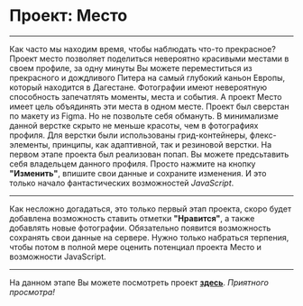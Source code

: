 # Проект: Место
***

Как часто мы находим время, чтобы наблюдать что-то прекрасное? Проект место позволяет поделиться невероятно красивыми местами в своем профиле, за одну минуты Вы можете переместиться из прекрасного и дождливого Питера на самый глубокий каньон Европы, который находится в Дагестане. Фотографии имеют невероятную способность запечатлять моменты, места и события. А проект Место имеет цель объядинять эти места в одном месте. Проект был сверстан по макету из Figma. Но не позвольте себя обмануть. В минимализме данной верстке скрыто не меньше красоты, чем в фотографиях профиля. Для верстки были использованы грид-контейнеры, флекс-элементы, принципы, как адаптивной, так и резиновой верстки. На первом этапе проекта был реализован попап. Вы можете предсьтавить себя владельцем данного профиля. Просто нажмите на кнопку **"Изменить"**, впишите свои данные и сохраните изменения. И это только начало фантастических возможностей *JavaScript*.

***
Как несложно догадаться, это только первый этап проекта, скоро будет добавлена возможность ставить отметки **"Нравится"**, а также добавлять новые фотографии. Обязательно появится возможность сохранять свои данные на сервере. Нужно только набраться терпения, чтобы потом в полной мере оценить потенциал проекта Место и возможности JavaScript.

***

На данном этапе Вы можете посмотреть проект **[здесь](https://elizaveta-obrezkova.github.io/mesto/)**. *Приятного просмотра!*